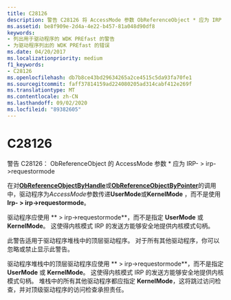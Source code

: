 ```yaml
---
title: C28126
description: 警告 C28126 将 AccessMode 参数 ObReferenceObject * 应为 IRP >Irp->requestormode。
ms.assetid: be8f909e-2d4a-4e22-b457-81a048d90df8
keywords:
- 列出用于驱动程序的 WDK PREfast 的警告
- 为驱动程序列出的 WDK PREfast 的错误
ms.date: 04/20/2017
ms.localizationpriority: medium
f1_keywords:
- C28126
ms.openlocfilehash: db7b8ce43bd29634265a2ce4515c5da93fa70fe1
ms.sourcegitcommit: faff37814159ad224080205ad314cabf412e269f
ms.translationtype: MT
ms.contentlocale: zh-CN
ms.lasthandoff: 09/02/2020
ms.locfileid: "89382605"
---
```

# <a name="c28126"></a>C28126


警告 C28126： ObReferenceObject 的 AccessMode 参数 \* 应为 IRP- &gt; irp->requestormode

在对[**ObReferenceObjectByHandle**](/windows-hardware/drivers/ddi/wdm/nf-wdm-obreferenceobjectbyhandle)或[**ObReferenceObjectByPointer**](/windows-hardware/drivers/ddi/wdm/nf-wdm-obreferenceobjectbypointer)的调用中，驱动程序为*AccessMode*参数传递**UserMode**或**KernelMode** ，而不是使用**Irp- &gt; irp->requestormode**。

驱动程序应使用 ** &gt; irp->requestormode**，而不是指定 **UserMode** 或 **KernelMode**。 这使得内核模式 IRP 的发送方能够安全地提供内核模式句柄。

此警告适用于驱动程序堆栈中的顶层驱动程序。 对于所有其他驱动程序，你可以忽略或禁止显示此警告。

驱动程序堆栈中的顶层驱动程序应使用 ** &gt; irp->requestormode**，而不是指定 **UserMode** 或 **KernelMode**。 这使得内核模式 IRP 的发送方能够安全地提供内核模式句柄。 堆栈中的所有其他驱动程序都应指定 **KernelMode**，这将跳过访问检查，并对顶级驱动程序的访问检查承担责任。

 

